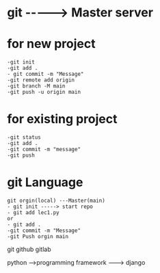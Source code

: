 # git -----> Master server
# for new project
    -git init
    -git add .
    - git commit -m "Message"
    -git remote add origin 
    -git branch -M main
    -git push -u origin main
# for existing project     
    -git status
    -git add .
    -git commit -m "message"
    -git push 
 # git Language
    git orgin(local) ---Master(main)
    - git init -----> start repo
    - git add lec1.py
    or
    - git add .
    -git commit -m "Message"
    -git Push orgin main
git 
github
gitlab

python -->programming
framework ---> django 